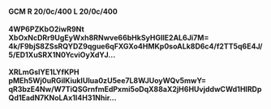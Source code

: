 #### GCM R 20/0c/400 L 20/0c/400
**4WP6PZKbO2iwR9Nt**<br/>**XbOxNcDRr9UgEyWxh8RNwve66bHkSyHGllE2AL6Ji7M=**<br/>**4k/F9bjS8ZSsRQYDZ9qgue6qFXGXo4HMKp0soALk8D6c4/f2TT5q6E4J/5/ED1XuSRX1N0YcviOyXdYJ...**<br/><br/>
**XRLmGslYE1LYfKPH**<br/>**pMEh5Wj0uRGilKiuklUIua0zU5ee7L8WJUoyWQv5mwY=**<br/>**qR3bzE4Nw/W7TiQSGrnfmEdPxmi5oDqX88aX2jH6HUvjddwCWd1HlRDpQd1EadN7KNoLAx1I4H31Nhir...**